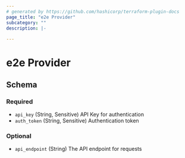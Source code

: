 ```yaml
---
# generated by https://github.com/hashicorp/terraform-plugin-docs
page_title: "e2e Provider"
subcategory: ""
description: |-
  
---
```


# e2e Provider





<!-- schema generated by tfplugindocs -->
## Schema

### Required

- `api_key` (String, Sensitive) API Key for authentication
- `auth_token` (String, Sensitive) Authentication token

### Optional

- `api_endpoint` (String) The API endpoint for requests
